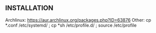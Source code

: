 
INSTALLATION
------------

Archlinux: https://aur.archlinux.org/packages.php?ID=63876
Other: cp *.conf /etc/systemd/ ; cp *sh /etc/profile.d/ ; source /etc/profile

